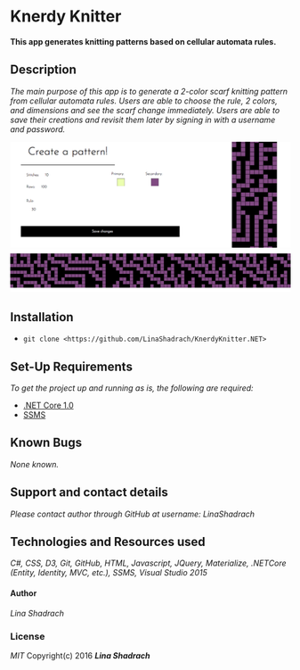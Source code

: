 
# Knerdy Knitter
#### This app generates knitting patterns based on cellular automata rules.
## Description
_The main purpose of this app is to generate a 2-color scarf knitting pattern from cellular automata rules. Users are able to choose the rule, 2 colors, and dimensions and see the scarf change immediately. Users are able to save their creations and revisit them later by signing in with a username and password._

![alt-text](https://github.com/LinaShadrach/KnerdyKnitter/blob/master/create-pattern-img.png)
![alt-text](https://github.com/LinaShadrach/KnerdyKnitter/blob/master/scarf-img.png)

## Installation

* `git clone <https://github.com/LinaShadrach/KnerdyKnitter.NET>`

## Set-Up Requirements
_To get the project up and running as is, the following are required:_
* [.NET Core 1.0](https://www.microsoft.com/net/core#windowsvs2015)
* [SSMS](https://docs.microsoft.com/en-us/sql/ssms/download-sql-server-management-studio-ssms)

## Known Bugs

_None known._

## Support and contact details
_Please contact author through GitHub at username: LinaShadrach_

## Technologies and Resources used
_C#, CSS, D3, Git, GitHub, HTML, Javascript, JQuery, Materialize, .NETCore (Entity, Identity, MVC, etc.), SSMS, Visual Studio 2015_

#### Author
_Lina Shadrach_

### License
_MIT_
 Copyright(c) 2016 ***Lina Shadrach***
